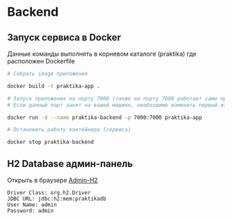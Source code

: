 # Backend

## Запуск сервиса в Docker

Данные команды выполнять в корневом каталоге (praktika) где расположен Dockerfile

```bash
# Собрать image приложения

docker build -t praktika-app .
```

```bash
# Запуск приложения на порту 7000 (также на порту 7000 работает само приложение внутри контейнера)
# Если данный порт занят на вашей машине, необходимо изменить первый из портов (до знака ":")

docker run -d --name praktika-backend -p 7000:7000 praktika-app
```

```bash
# Остановить работу контейнера (сервиса)

docker stop praktika-backend
```

## H2 Database админ-панель

Открыть в браузере [Admin-H2](http://localhost:7000/praktika-console)

```
Driver Class: org.h2.Driver
JDBC URL: jdbc:h2:mem:praktikadb
User Name: admin
Password: admin
```